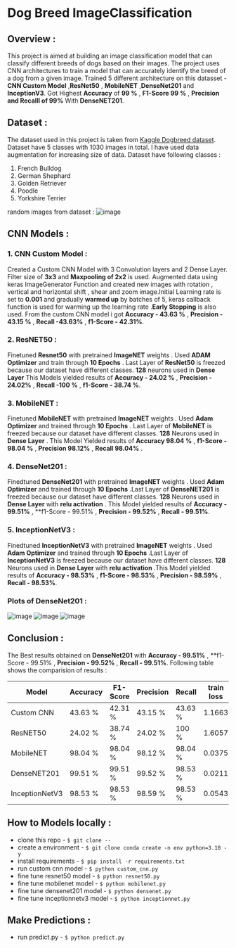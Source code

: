 # Dog Breed ImageClassification

## Overview : 
This project is aimed at building an image classification model that can classify different breeds of dogs based on their images. The project uses  CNN architectures  to train a model that can accurately identify the breed of a dog from a given image. Trained 5 different architecture on this datasset - **CNN Custom Model** ,**ResNet50** , **MobileNET** ,**DenseNet201** and **InceptionV3**. Got Highest **Accuracy** of **99 %**  , **F1-Score 99 %** , **Precision and Recalll of 99%** With **DenseNET201**.

## Dataset : 

The dataset used in  this project is taken from  [Kaggle Dogbreed dataset](https://www.kaggle.com/datasets/yapwh1208/dogs-breed-dataset?datasetId=3015645&sortBy=dateRun&tab=profile). Dataset have 5 classes with 1030 images in total. I have used data augmentation for increasing size of data.
Dataset have following classes : 
1. French Bulldog
2. German Shephard
3. Golden Retriever
4. Poodle
5. Yorkshire Terrier

random  images from  dataset : 
![image](https://user-images.githubusercontent.com/103372852/236993252-f3d828c1-3eb8-45d4-a9a1-05dbb34bad7a.png)

## CNN Models : 

### 1. CNN Custom  Model : 
Created a Custom CNN Model with 3 Convolution layers and 2 Dense Layer. Filter size of **3x3** and **Maxpooling of 2x2** is used.  Augmented data using keras ImageGenerator Function and created new images with rotation , vertical and horizontal shift , shear and zoom image.Initial Learning rate is set to **0.001** and gradually **warmed up** by batches of 5, keras callback function is used for warming up the learning rate .**Early Stopping** is also used. From the custom CNN model i got **Accuracy - 43.63 %** , **Precision - 43.15 %** , **Recall -43.63%** , **f1-Score -  42.31%**. 


### 2. ResNET50 :
Finetuned **Resnet50** with pretrained **ImageNET** weights . Used **ADAM Optimizer** and train through **10 Epochs** . Last Layer of **ResNet50** is freezed because our dataset have different classes. **128** neurons used in **Dense Layer** This Models yielded results of **Accuracy - 24.02 %** , **Precision - 24.02%** , **Recall -100 %** , **f1-Score -  38.74 %**. 

### 3. MobileNET : 
Finetuned **MobileNET** with pretrained **ImageNET** weights . Used **Adam Optimizer** and trained through **10 Epochs** . Last Layer of **MobileNET** is freezed because our dataset have different classes. **128** Neurons used in **Dense Layer** . This Model Yielded results of **Accuracy 98.04 %** , **f1-Score - 98.04 %** , **Precision 98.12%** , **Recall 98.04%** . 

### 4. DenseNet201 : 
Finedtuned **DenseNet201** with pretrained **ImageNET** weights . Used **Adam Optimizer** and trained through **10 Epochs** .Last Layer of **DenseNET201** is freezed because our dataset have different classes. **128** Neurons used in **Dense Layer** with **relu activation** . This Model yielded results of **Accuracy - 99.51%** , **f1-Score - 99.51% , **Precision - 99.52%** , **Recall - 99.51%**. 

### 5. InceptionNetV3 : 
Finedtuned **InceptionNetV3** with pretrained **ImageNET** weights . Used **Adam Optimizer** and trained through **10 Epochs** .Last Layer of **InceptionNetV3** is freezed because our dataset have different classes. **128** Neurons used in **Dense Layer** with **relu activation** .This Model yielded results of **Accuracy - 98.53%** , **f1-Score - 98.53%** , **Precision - 98.59%** , **Recall - 98.53%**. 

### Plots of DenseNet201 : 

![image](https://user-images.githubusercontent.com/103372852/237001894-deee054c-f503-4edc-bde3-66e531ab737a.png)
![image](https://user-images.githubusercontent.com/103372852/237001974-648e3696-822b-498b-84aa-2388feb4307a.png)
![image](https://user-images.githubusercontent.com/103372852/237001998-67700c49-bbd2-4a06-91f5-eaabfe406bd5.png)

## Conclusion : 

The Best results obtained on **DenseNet201** with **Accuracy - 99.51%** , **f1-Score - 99.51% , **Precision - 99.52%** , **Recall - 99.51%**.
Following table shows the comparision of results : 

| Model | Accuracy | F1-Score | Precision | Recall | train loss | val loss |
|----------|----------|----------|----------|----------|----------|----------|
| Custom CNN  | 43.63 %  | 42.31 % | 43.15 % | 43.63 % | 1.1663 | 1.3922 |
| ResNET50 |24.02 % | 38.74 % | 24.02 % | 100 %  | 1.6057 | 1.6068 |
| MobileNET | 98.04 % | 98.04 % | 98.12 % | 98.04 % | 0.0375 | 0.0423 |
| DenseNET201 | 99.51 %  | 99.51 % | 99.52 % | 98.53 % | 0.0211 | 0.0377 |
| InceptionNetV3 | 98.53 % | 98.53 % | 98.59 % | 98.53 % | 0.0543 | 0.03097 |


## How to  Models locally : 

- clone this repo - `$ git clone --` 
- create a environment - `$ git clone conda create -n env python=3.10 -y` 
- install requirements - `$ pip install -r requirements.txt` 
- run custom cnn model - `$ python custom_cnn.py` 
- fine tune resnet50 model - `$ python resnet50.py` 
- fine tune mobilenet model - `$ python mobilenet.py` 
- fine tune densenet201 model - `$ python densenet.py` 
- fine tune inceptionnetv3 model - `$ python inceptionnet.py`


## Make Predictions : 

- run predict.py - `$ python predict.py` 








 



